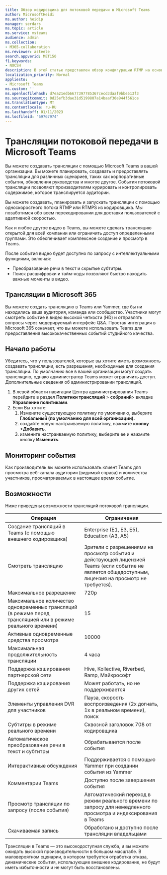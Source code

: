 ```yaml
---
title: Обзор кодировщика для потоковой передачи в Microsoft Teams
author: MicrosoftHeidi
ms.author: heidip
manager: serdars
ms.topic: article
ms.service: msteams
audience: admin
ms.collection:
- M365-collaboration
ms.reviewer: asteele
search.appverid: MET150
f1.keywords:
- NOCSH
description: В этой статье представлен обзор конфигурации RTMP на основе кодировщика для событий потоковой передачи Microsoft Teams.
localization_priority: Normal
appliesto:
- Microsoft Teams
ms.custom: ''
ms.openlocfilehash: d7ea21edb6677397785367cecd3daaf9bbe513f3
ms.sourcegitcommit: 0d25efb3dae31d5199807a14baaf30e944f561ce
ms.translationtype: MT
ms.contentlocale: ru-RU
ms.lasthandoff: 01/11/2023
ms.locfileid: "69767974"
---
```

# <a name="live-streaming-events-in-microsoft-teams"></a>Трансляции потоковой передачи в Microsoft Teams

Вы можете создавать трансляции с помощью Microsoft Teams в вашей организации. Вы можете планировать, создавать и предоставлять трансляции для различных сценариев, таких как корпоративные события, обновления руководства и многое другое. События потоковой трансляции позволяют производителям курировать и контролировать содержимое, которое транслируется аудитории.

Вы можете создавать, планировать и запускать трансляции с помощью односкоростного потока RTMP или RTMPS из кодировщика. Мы позаботимся обо всем перекодировании для доставки пользователей с адаптивной скоростью.

Как и любое другое видео в Teams, вы можете сделать трансляцию открытой для всей компании или ограничить доступ определенными группами. Это обеспечивает комплексное создание и просмотр в Teams.

После события видео будет доступно по запросу с интеллектуальными функциями, включая:

- Преобразование речи в текст и скрытые субтитры.
- Поиск расшифровки и тайм-коды позволяют быстро находить важные моменты в видео.

## <a name="live-events-in-microsoft-365"></a>Трансляции в Microsoft 365

Вы можете создать трансляцию в Teams или Yammer, где бы ни находились ваша аудитория, команда или сообщество. Участники могут смотреть событие в видео высокой четкости (HD) и отправлять вопросы через модерируемый интерфейс Q&A. Простая интеграция в Microsoft 365 означает, что вы можете использовать Teams для предоставления высококачественных событий студийного качества.

## <a name="get-started"></a>Начало работы

Убедитесь, что у пользователей, которые вы хотите иметь возможность создавать трансляции, есть разрешения, необходимые для создания трансляции. По умолчанию все в вашей организации могут создать трансляцию, однако администратор Teams может ограничить доступ. Дополнительные сведения об администрировании трансляций.

1. В левой области навигации Центра администрирования Teams перейдите в раздел **Политики трансляций** >  **собраний**> вкладке **Управление политиками**.
1. Если Вы хотите:
    1. Измените существующую политику по умолчанию, выберите **Глобальный (по умолчанию для всей организации).**
    1. создайте новую настраиваемую политику, нажмите **кнопку +Добавить**.
    1. измените настраиваемую политику, выберите ее и нажмите кнопку **Изменить**.

## <a name="monitor-your-event"></a>Мониторинг события

Как производитель вы можете использовать клиент Teams для просмотра веб-канала аудитории (видимый справа) и количества участников, просматриваемых в настоящее время событие.

## <a name="capabilities"></a>Возможности

Ниже приведены возможности трансляций потоковой трансляции.

|Операция                                            |Ограничения                                                               |
|-----------------------------------------------------|---------------------------------------------------------------------|
|Создание трансляций в Teams (с помощью внешнего кодировщика)  |Enterprise (E1, E3, E5), Education (A3, A5)                          |
|Смотреть трансляцию                                     |Зрители с разрешениями на просмотр события и действующей лицензией Teams (если событие не является общедоступным, лицензия на просмотр не требуется). |
|Максимальное разрешение                                   |720p                                                                 |
|Максимальное количество одновременных трансляций (в режиме перед трансляцией или в режиме реального времени) |15                                                                   |
|Активные одновременные средства просмотра                            |10000                                                                |
|Максимальная продолжительность трансляции                         |4 часа                                                              |
|Поддержка кэширования партнерской сети                      |Hive, Kollective, Riverbed, Ramp, Майкрософт                          |
|Поддержка кэширования других сетей                        |Может работать, но не поддерживается                                        |
|Элементы управления DVR для участников                                |Пауза, скорость воспроизведения (2x догнать, 1x в реальном времени), поиск                |
|Субтитры в режиме реального времени                                   |Сквозной заголовок 708 от кодировщика                                |
|Автоматическое преобразование речи в текст и субтитры                |Обрабатывается после события                                            |
|Интерактивные обсуждения                              |Поддерживается с помощью Yammer при создании события из Yammer           |
|Комментарии Teams                                       |Доступно после завершения события                                       |
|Просмотр трансляции по запросу (после события)        |Автоматический переход в режим реального времени по запросу для немедленного просмотра и индексирования в Teams |
|Скачиваемая запись                               |Обработано и доступно после трансляции владельцами               |

Трансляции в Teams — это высокодоступная служба, и вы можете ожидать высокой производительности в большом масштабе. В маловероятном сценарии, в котором требуется отработка отказа, динамические события, использующие внешнее кодирование, не будут иметь избыточности и не могут быть восстановлены.
